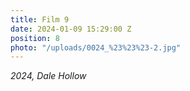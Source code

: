 ```yaml
---
title: Film 9
date: 2024-01-09 15:29:00 Z
position: 8
photo: "/uploads/0024_%23%23%23-2.jpg"
---
```


*2024, Dale Hollow* 
